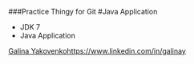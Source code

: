 ###Practice Thingy for Git
#Java Application

* JDK 7 
* Java Application

[Galina Yakovenko]()https://www.linkedin.com/in/galinay